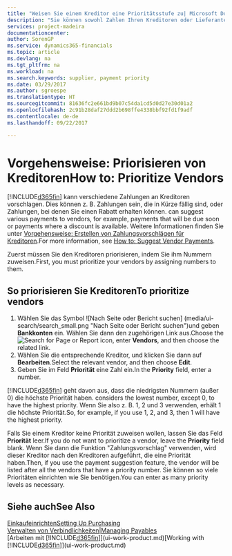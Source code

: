 ```yaml
---
title: "Weisen Sie einem Kreditor eine Prioritätsstufe zu| Microsoft Docs"
description: "Sie können sowohl Zahlen Ihren Kreditoren oder Lieferanten zuweisen, um sie zu priorisieren und Zahlungsvorschläge in Financials zu erleichtern."
services: project-madeira
documentationcenter: 
author: SorenGP
ms.service: dynamics365-financials
ms.topic: article
ms.devlang: na
ms.tgt_pltfrm: na
ms.workload: na
ms.search.keywords: supplier, payment priority
ms.date: 03/29/2017
ms.author: sgroespe
ms.translationtype: HT
ms.sourcegitcommit: 81636fc2e661bd9b07c54da1cd5d0d27e30d01a2
ms.openlocfilehash: 2c91b28daf27ddd2b698ffe4338bbf92fd1f9adf
ms.contentlocale: de-de
ms.lasthandoff: 09/22/2017

---
```

# <a name="how-to-prioritize-vendors"></a><span data-ttu-id="68eb0-103">Vorgehensweise: Priorisieren von Kreditoren</span><span class="sxs-lookup"><span data-stu-id="68eb0-103">How to: Prioritize Vendors</span></span>
[!INCLUDE[d365fin](includes/d365fin_md.md)]<span data-ttu-id="68eb0-104"> kann verschiedene Zahlungen an Kreditoren vorschlagen. Dies können z. B. Zahlungen sein, die in Kürze fällig sind, oder Zahlungen, bei denen Sie einen Rabatt erhalten können.</span><span class="sxs-lookup"><span data-stu-id="68eb0-104"> can suggest various payments to vendors, for example, payments that will be due soon or payments where a discount is available.</span></span> <span data-ttu-id="68eb0-105">Weitere Informationen finden Sie unter [Vorgehensweise: Erstellen von Zahlungsvorschlägen für Kreditoren](payables-how-suggest-vendor-payments.md).</span><span class="sxs-lookup"><span data-stu-id="68eb0-105">For more information, see [How to: Suggest Vendor Payments](payables-how-suggest-vendor-payments.md).</span></span>

<span data-ttu-id="68eb0-106">Zuerst müssen Sie den Kreditoren priorisieren, indem Sie ihm Nummern zuweisen.</span><span class="sxs-lookup"><span data-stu-id="68eb0-106">First, you must prioritize your vendors by assigning numbers to them.</span></span>

## <a name="to-prioritize-vendors"></a><span data-ttu-id="68eb0-107">So priorisieren Sie Kreditoren</span><span class="sxs-lookup"><span data-stu-id="68eb0-107">To prioritize vendors</span></span>
1. <span data-ttu-id="68eb0-108">Wählen Sie das Symbol ![Nach Seite oder Bericht suchen] (media/ui-search/search_small.png "Nach Seite oder Bericht suchen")und geben **Bankkonten** ein. Wählen Sie dann den zugehörigen Link aus.</span><span class="sxs-lookup"><span data-stu-id="68eb0-108">Choose the ![Search for Page or Report](media/ui-search/search_small.png "Search for Page or Report icon") icon, enter **Vendors**, and then choose the related link.</span></span>
2. <span data-ttu-id="68eb0-109">Wählen Sie die entsprechende Kreditor, und klicken Sie dann auf **Bearbeiten**.</span><span class="sxs-lookup"><span data-stu-id="68eb0-109">Select the relevant vendor, and then choose **Edit**.</span></span>
3. <span data-ttu-id="68eb0-110">Geben Sie im Feld **Priorität** eine Zahl ein.</span><span class="sxs-lookup"><span data-stu-id="68eb0-110">In the **Priority** field, enter a number.</span></span>

[!INCLUDE[d365fin](includes/d365fin_md.md)]<span data-ttu-id="68eb0-111"> geht davon aus, dass die niedrigsten Nummern (außer 0) die höchste Priorität haben.</span><span class="sxs-lookup"><span data-stu-id="68eb0-111"> considers the lowest number, except 0, to have the highest priority.</span></span> <span data-ttu-id="68eb0-112">Wenn Sie also z. B. 1, 2 und 3 verwenden, erhält 1 die höchste Priorität.</span><span class="sxs-lookup"><span data-stu-id="68eb0-112">So, for example, if you use 1, 2, and 3, then 1 will have the highest priority.</span></span>

<span data-ttu-id="68eb0-113">Falls Sie einem Kreditor keine Priorität zuweisen wollen, lassen Sie das Feld **Priorität** leer.</span><span class="sxs-lookup"><span data-stu-id="68eb0-113">If you do not want to prioritize a vendor, leave the **Priority** field blank.</span></span> <span data-ttu-id="68eb0-114">Wenn Sie dann die Funktion "Zahlungsvorschlag" verwenden, wird dieser Kreditor nach den Kreditoren aufgeführt, die eine Priorität haben.</span><span class="sxs-lookup"><span data-stu-id="68eb0-114">Then, if you use the payment suggestion feature, the vendor will be listed after all the vendors that have a priority number.</span></span> <span data-ttu-id="68eb0-115">Sie können so viele Prioritäten einrichten wie Sie benötigen.</span><span class="sxs-lookup"><span data-stu-id="68eb0-115">You can enter as many priority levels as necessary.</span></span>

## <a name="see-also"></a><span data-ttu-id="68eb0-116">Siehe auch</span><span class="sxs-lookup"><span data-stu-id="68eb0-116">See Also</span></span>
[<span data-ttu-id="68eb0-117">Einkaufeinrichten</span><span class="sxs-lookup"><span data-stu-id="68eb0-117">Setting Up Purchasing</span></span>](purchasing-setup-purchasing.md)  
[<span data-ttu-id="68eb0-118">Verwalten von Verbindlichkeiten|</span><span class="sxs-lookup"><span data-stu-id="68eb0-118">Managing Payables</span></span>](payables-manage-payables.md)  
<span data-ttu-id="68eb0-119">[Arbeiten mit [!INCLUDE[d365fin](includes/d365fin_md.md)]](ui-work-product.md)</span><span class="sxs-lookup"><span data-stu-id="68eb0-119">[Working with [!INCLUDE[d365fin](includes/d365fin_md.md)]](ui-work-product.md)</span></span>

